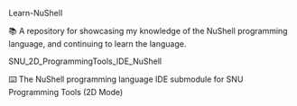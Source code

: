 
Learn-NuShell

📚️ A repository for showcasing my knowledge of the NuShell programming language, and continuing to learn the language.

SNU_2D_ProgrammingTools_IDE_NuShell

⌨️ The NuShell programming language IDE submodule for SNU Programming Tools (2D Mode) 


